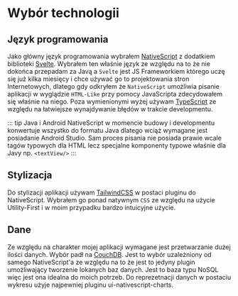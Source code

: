 # Wybór technologii

## Język programowania

Jako główny język programowania wybrałem [NativeScript](https://nativescript.org/) z dodatkiem biblioteki [Svelte](https://svelte.dev/). Wybrałem ten właśnie język ze względu na to że nie dokońca przepadam za Javą a `Svelte` jest JS Frameworkiem którego uczę się już kilka miesięcy i chce używać go to projektowania stron Internetowych, dlatego gdy odkryłem że `NativeScript` umożliwia pisanie aplikacji w wyglądzie `HTML-Like` przy pomocy JavaScripta zdecydowałem się właśnie na niego. Poza wymienionymi wyżej używam [TypeScript](https://www.typescriptlang.org/) ze względu na łatwiejsze wynajdywanie błędów w trakcie developmentu.

::: tip Java i Android
NativeScript w momencie budowy i developmentu konwertuje wszystko do formatu Java dlatego wciąż wymagane jest posiadanie Android Studio. Sam proces pisania nie posiada prawie wcale tagów typowych dla HTML lecz specjalne komponenty typowe właśnie dla Javy np. `<textView/>`
:::

## Stylizacja

Do stylizacji aplikacji używam [TailwindCSS](https://tailwindcss.com/) w postaci pluginu do NativeScript. Wybrałem go ponad natywnym `CSS` ze względu na użycie Utility-First i w moim przypadku bardzo intuicyjne użycie.

## Dane

Ze względu na charakter mojej aplikacji wymagane jest przetwarzanie dużej ilości danych. Wybór padł na [CouchDB](https://couchdb.apache.org/). Jest to wybór uzależniony od samego NativeScript'a ze względu na to że jest to jedyny plugin umożliwający tworzenie lokanych baz danych. Jest to baza typu NoSQL więc jest ona idealna do moich potrzeb. Do reprezetnacji danych w postaciu wykresu użyje najpewniej pluginu ui-nativescript-charts.
